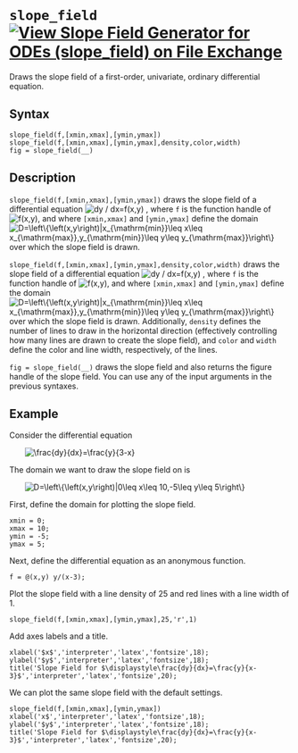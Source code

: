 # `slope_field` [![View Slope Field Generator for ODEs (slope_field) on File Exchange](https://www.mathworks.com/matlabcentral/images/matlab-file-exchange.svg)](https://www.mathworks.com/matlabcentral/fileexchange/85433-slope-field-generator-for-odes-slope_field)

Draws the slope field of a first-order, univariate, ordinary differential equation.


## Syntax
`slope_field(f,[xmin,xmax],[ymin,ymax])`\
`slope_field(f,[xmin,xmax],[ymin,ymax],density,color,width)`\
`fig = slope_field(__)`


## Description

`slope_field(f,[xmin,xmax],[ymin,ymax])` draws the slope field of a differential equation <img src="https://latex.codecogs.com/svg.latex?dy&space;/&space;dx=f(x,y)" title="dy / dx=f(x,y)" /> , where `f` is the function handle of <img src="https://latex.codecogs.com/svg.latex?f(x,y)" title="f(x,y)" />, and where `[xmin,xmax]` and `[ymin,ymax]` define the domain <img src="https://latex.codecogs.com/svg.latex?D=\left\{\left(x,y\right)|x_{\mathrm{min}}\leq&space;x\leq&space;x_{\mathrm{max}},y_{\mathrm{min}}\leq&space;y\leq&space;y_{\mathrm{max}}\right\}" title="D=\left\{\left(x,y\right)|x_{\mathrm{min}}\leq x\leq x_{\mathrm{max}},y_{\mathrm{min}}\leq y\leq y_{\mathrm{max}}\right\}" /> over which the slope field is drawn.

`slope_field(f,[xmin,xmax],[ymin,ymax],density,color,width)` draws the slope field of a differential equation <img src="https://latex.codecogs.com/svg.latex?dy&space;/&space;dx=f(x,y)" title="dy / dx=f(x,y)" /> , where `f` is the function handle of <img src="https://latex.codecogs.com/svg.latex?f(x,y)" title="f(x,y)" />, and where `[xmin,xmax]` and `[ymin,ymax]` define the domain <img src="https://latex.codecogs.com/svg.latex?D=\left\{\left(x,y\right)|x_{\mathrm{min}}\leq&space;x\leq&space;x_{\mathrm{max}},y_{\mathrm{min}}\leq&space;y\leq&space;y_{\mathrm{max}}\right\}" title="D=\left\{\left(x,y\right)|x_{\mathrm{min}}\leq x\leq x_{\mathrm{max}},y_{\mathrm{min}}\leq y\leq y_{\mathrm{max}}\right\}" /> over which the slope field is drawn. Additionally, `density` defines the number of lines to draw in the horizontal direction (effectively controlling how many lines are drawn to create the slope field), and `color` and `width` define the color and line width, respectively, of the lines.

`fig = slope_field(__)` draws the slope field and also returns the figure handle of the slope field. You can use any of the input arguments in the previous syntaxes.


## Example

Consider the differential equation

&nbsp;&nbsp;&nbsp;&nbsp;&nbsp;&nbsp; <img src="https://latex.codecogs.com/svg.latex?\frac{dy}{dx}=\frac{y}{3-x}" title="\frac{dy}{dx}=\frac{y}{3-x}" />

The domain we want to draw the slope field on is

&nbsp;&nbsp;&nbsp;&nbsp;&nbsp;&nbsp; <img src="https://latex.codecogs.com/svg.latex?D=\left\{\left(x,y\right)|0\leq&space;x\leq&space;10,-5\leq&space;y\leq&space;5\right\}" title="D=\left\{\left(x,y\right)|0\leq x\leq 10,-5\leq y\leq 5\right\}" />

First, define the domain for plotting the slope field.

    xmin = 0;
    xmax = 10;
    ymin = -5;
    ymax = 5;
    
Next, define the differential equation as an anonymous function.

    f = @(x,y) y/(x-3);

Plot the slope field with a line density of 25 and red lines with a line width of 1.

    slope_field(f,[xmin,xmax],[ymin,ymax],25,'r',1)
    
Add axes labels and a title.

    xlabel('$x$','interpreter','latex','fontsize',18);
    ylabel('$y$','interpreter','latex','fontsize',18);
    title('Slope Field for $\displaystyle\frac{dy}{dx}=\frac{y}{x-3}$','interpreter','latex','fontsize',20);
    
We can plot the same slope field with the default settings.

    slope_field(f,[xmin,xmax],[ymin,ymax])
    xlabel('x$','interpreter','latex','fontsize',18);
    ylabel('$y$','interpreter','latex','fontsize',18);
    title('Slope Field for $\displaystyle\frac{dy}{dx}=\frac{y}{x-3}$','interpreter','latex','fontsize',20);
